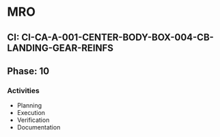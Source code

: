 # MRO

## CI: CI-CA-A-001-CENTER-BODY-BOX-004-CB-LANDING-GEAR-REINFS
## Phase: 10

### Activities
- Planning
- Execution
- Verification
- Documentation

